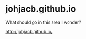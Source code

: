 johjacb.github.io
=================

What should go in this area I wonder?

http://johjacb.github.io/
